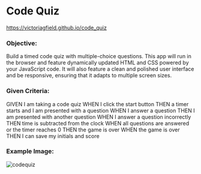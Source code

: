 # Code Quiz
https://victoriagfield.github.io/code_quiz

### Objective:

Build a timed code quiz with multiple-choice questions. This app will run in the browser and feature dynamically updated HTML and CSS powered by your JavaScript code. It will also feature a clean and polished user interface and be responsive, ensuring that it adapts to multiple screen sizes.

### Given Criteria:

GIVEN I am taking a code quiz
WHEN I click the start button
THEN a timer starts and I am presented with a question
WHEN I answer a question
THEN I am presented with another question
WHEN I answer a question incorrectly
THEN time is subtracted from the clock
WHEN all questions are answered or the timer reaches 0
THEN the game is over
WHEN the game is over
THEN I can save my initials and score

### Example Image:
![codequiz](https://user-images.githubusercontent.com/66035385/88111989-f67d2000-cb7c-11ea-8f5b-d0839e51a7b3.jpg)

